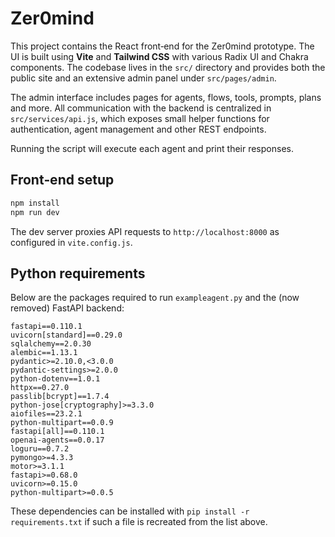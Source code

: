 # Zer0mind

This project contains the React front‑end for the Zer0mind prototype. The UI is built using **Vite** and **Tailwind CSS** with various Radix UI and Chakra components. The codebase lives in the `src/` directory and provides both the public site and an extensive admin panel under `src/pages/admin`.

The admin interface includes pages for agents, flows, tools, prompts, plans and more. All communication with the backend is centralized in `src/services/api.js`, which exposes small helper functions for authentication, agent management and other REST endpoints.



Running the script will execute each agent and print their responses.

## Front‑end setup

```bash
npm install
npm run dev
```

The dev server proxies API requests to `http://localhost:8000` as configured in `vite.config.js`.

## Python requirements

Below are the packages required to run `exampleagent.py` and the (now removed) FastAPI backend:

```text
fastapi==0.110.1
uvicorn[standard]==0.29.0
sqlalchemy==2.0.30
alembic==1.13.1
pydantic>=2.10.0,<3.0.0
pydantic-settings>=2.0.0
python-dotenv==1.0.1
httpx==0.27.0
passlib[bcrypt]==1.7.4
python-jose[cryptography]>=3.3.0
aiofiles==23.2.1
python-multipart==0.0.9
fastapi[all]==0.110.1
openai-agents==0.0.17
loguru==0.7.2
pymongo>=4.3.3
motor>=3.1.1
fastapi>=0.68.0
uvicorn>=0.15.0
python-multipart>=0.0.5
```

These dependencies can be installed with `pip install -r requirements.txt` if such a file is recreated from the list above.

